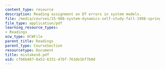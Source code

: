 ```yaml
---
content_type: resource
description: Reading assignment on DT errors in system models.
file: /media/courses/15-988-system-dynamics-self-study-fall-1998-spring-1999/cfb6b4870a52633147bf763de1bf7b0d_mistakes6.pdf
file_type: application/pdf
learning_resource_types:
- Readings
ocw_type: OCWFile
parent_title: Readings
parent_type: CourseSection
resourcetype: Document
title: mistakes6.pdf
uid: cfb6b487-0a52-6331-47bf-763de1bf7b0d
---
```

